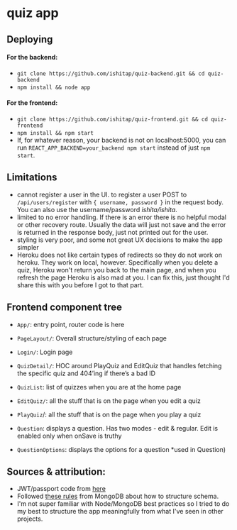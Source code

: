 # quiz app

## Deploying
#### For the backend:
* `git clone https://github.com/ishitap/quiz-backend.git && cd quiz-backend`
* `npm install && node app`

#### For the frontend:
* `git clone https://github.com/ishitap/quiz-frontend.git && cd quiz-frontend`
* `npm install && npm start`
* If, for whatever reason, your backend is not on localhost:5000, you can run `REACT_APP_BACKEND=your_backend npm start` instead of just `npm start`.

## Limitations
* cannot register a user in the UI. to register a user POST to `/api/users/register` with `{ username, password }` in the request body. You can also use the username/password *ishita/ishita*.
* limited to no error handling. If there is an error there is no helpful modal or other recovery route. Usually the data will just not save and the error is returned in the response body, just not printed out for the user. 
* styling is very poor, and some not great UX decisions to make the app simpler
* Heroku does not like certain types of redirects so they do not work on heroku. They work on local, however. Specifically when you delete a quiz, Heroku won't return you back to the main page, and when you refresh the page Heroku is also mad at you. I can fix this, just thought I'd share this with you before I got to that part.

## Frontend component tree
- `App/`: entry point, router code is here
- `PageLayout/`: Overall structure/styling of each page
- `Login/`: Login page 
- `QuizDetail/`: HOC around PlayQuiz and EditQuiz that handles fetching the specific quiz and 404’ing if there’s a bad ID

- `QuizList`: list of quizzes when you are at the home page
- `EditQuiz/`: all the stuff that is on the page when you edit a quiz
- `PlayQuiz`/: all the stuff that is on the page when you play a quiz 

- `Question`: displays a question. Has two modes - edit & regular. Edit is enabled only when onSave is truthy
- `QuestionOptions`: displays the options for a question *used in Question)

## Sources & attribution:
- JWT/passport code from [here](https://appdividend.com/2018/07/18/react-redux-node-mongodb-jwt-authentication/)
- Followed [these rules](https://www.mongodb.com/blog/post/6-rules-of-thumb-for-mongodb-schema-design-part-1) from MongoDB about how to structure schema. 
- I'm not super familiar with Node/MongoDB best practices so I tried to do my best to structure the app meaningfully from what I've seen in other projects. 
